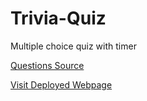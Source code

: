# Trivia-Quiz

Multiple choice quiz with timer

[Questions Source](https://www.mentimeter.com/templates/p/competition-game-of-thrones)

[Visit Deployed Webpage](https://parisadarkhal.github.io/Trivia-Quiz/)

